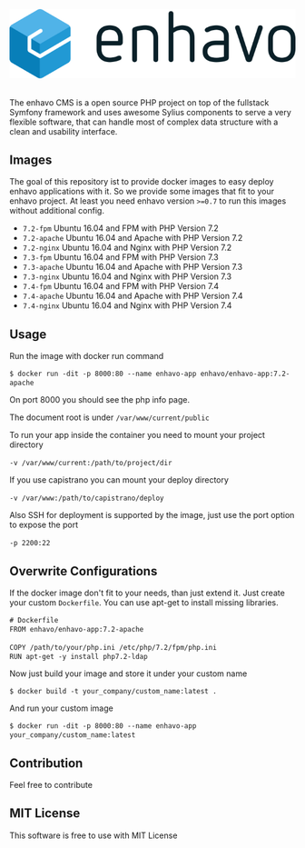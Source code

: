 ![alt text](enhavo.svg "enhavo")
<br/>
<br/>

The enhavo CMS is a open source PHP project on top of the fullstack Symfony framework and uses awesome Sylius components to serve a very flexible software, that can handle most of complex data structure with a clean and usability interface.

Images
----------

The goal of this repository ist to provide docker images to easy deploy enhavo applications with it.
So we provide some images that fit to your enhavo project. At least you need enhavo version `>=0.7` to run 
this images without additional config.

- `7.2-fpm` Ubuntu 16.04 and FPM with PHP Version 7.2
- `7.2-apache` Ubuntu 16.04 and Apache with PHP Version 7.2
- `7.2-nginx` Ubuntu 16.04 and Nginx with PHP Version 7.2
- `7.3-fpm` Ubuntu 16.04 and FPM with PHP Version 7.3
- `7.3-apache` Ubuntu 16.04 and Apache with PHP Version 7.3
- `7.3-nginx` Ubuntu 16.04 and Nginx with PHP Version 7.3
- `7.4-fpm` Ubuntu 16.04 and FPM with PHP Version 7.4
- `7.4-apache` Ubuntu 16.04 and Apache with PHP Version 7.4
- `7.4-nginx` Ubuntu 16.04 and Nginx with PHP Version 7.4

Usage
-----

Run the image with docker run command

```
$ docker run -dit -p 8000:80 --name enhavo-app enhavo/enhavo-app:7.2-apache
```

On port 8000 you should see the php info page. 

The document root is under `/var/www/current/public`

To run your app inside the container you need to mount your project directory

`-v /var/www/current:/path/to/project/dir`

If you use capistrano you can mount your deploy directory

`-v /var/www:/path/to/capistrano/deploy`

Also SSH for deployment is supported by the image, just use the port option to expose the port

`-p 2200:22`

Overwrite Configurations
------------------------

If the docker image don't fit to your needs, than just extend it.
Just create your custom `Dockerfile`. You can use apt-get to install
missing libraries.

```
# Dockerfile
FROM enhavo/enhavo-app:7.2-apache

COPY /path/to/your/php.ini /etc/php/7.2/fpm/php.ini
RUN apt-get -y install php7.2-ldap
```

Now just build your image and store it under your custom name

```
$ docker build -t your_company/custom_name:latest .
```

And run your custom image

```
$ docker run -dit -p 8000:80 --name enhavo-app your_company/custom_name:latest
```

Contribution
------------

Feel free to contribute

MIT License
-----------

This software is free to use with MIT License